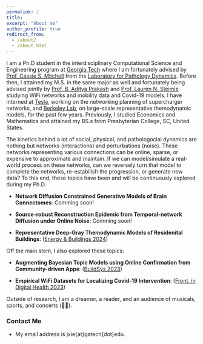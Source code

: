 ```yaml
---
permalink: /
title: 
excerpt: "About me"
author_profile: true
redirect_from: 
  - /about/
  - /about.html
---
```


I am a Ph.D student in the interdisciplinary Computational Science and Engineering program at [Georgia Tech](https://cse.gatech.edu/) where I am fortunately advised by [Prof. Cassie S. Mitchell](https://bme.gatech.edu/bme/faculty/Cassie-S.-Mitchell) from the [Laboratory for Pathology Dynamics](https://sites.gatech.edu/cassie-mitchell-lab/). Before then, I attained my M.S. in the same major as well and fortunately being advised jointly by [Prof. B. Aditya Prakash](https://faculty.cc.gatech.edu/~badityap/) and [Prof. Lauren N. Steimle](https://sites.gatech.edu/steimle/) studying WiFi networks and mobility data and Covid-19 models. I have interned at [Tesla](https://tesla.com/), working on the networking planning of supercharger networks, and [Berkeley Lab](https://www.lbl.gov/), on large-scale representative themodynamic models, for the past few years.
Previously, I studied Economics and Mathematics and attained my BS.s from Presbyterian College, SC, United States. 

The kinetics behind a lot of social, physical, and pathologocial dynamics are nothing but networks (interactions) and perturbations (noise). These networks representing various connections can be online, sparse, or expensive to approximate and maintain. If we can model/simulate a real-world process on these networks, can we reversely turn that model to complete the networks, re-estabilish the progression, or generate new data? To this end, these topics have been and will be continuously explored during my Ph.D.  



* **Network Diffusion Constrained Generative Models of Brain Connectomes**: Comming soon!

* **Source-robust Reconstruction Epidemic from Temporal-network Diffusion under Online Noise**: Comming soon!

* **Representative Deep-Gray Themodynamic Models of Residenital Buildings**: ([Energy & Buildings 2024](https://www.sciencedirect.com/science/article/abs/pii/S0378778824005243))

Off the main stem, I also explored these topics:  

* **Augmenting Bayesian Topic Models using Online Confirmation from Community-driven Apps**: ([BuildSys 2023](https://dl.acm.org/doi/abs/10.1145/3600100.3626341))

* **Empirical WiFi Datasets for Localizing Covid-19 Intervention**: ([Front. in Digital Health 2023](https://www.frontiersin.org/journals/digital-health/articles/10.3389/fdgth.2023.1060828/full))

Outside of research, I am a dreamer, a reader, and an audience of musicals, sports, and concerts (🖤🩷). 






### Contact Me

* My email address is jxie{at}gatech{dot}edu.
<!-- * My full CV is [here](https://). (Updated ) -->
